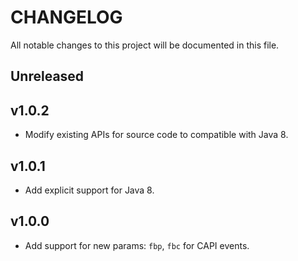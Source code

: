 # CHANGELOG

All notable changes to this project will be documented in this file.

## Unreleased

## v1.0.2
- Modify existing APIs for source code to compatible with Java 8.

## v1.0.1
- Add explicit support for Java 8.

## v1.0.0

- Add support for new params: `fbp`, `fbc` for CAPI events.
